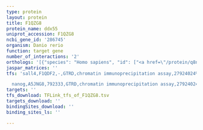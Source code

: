 ```yaml
---
type: protein
layout: protein
title: F1QZG8
protein_name: ddx55
uniprot_accession: F1QZG8
ncbi_gene_id: '286745'
organism: Danio rerio
function: target gene
number_of_interactions: '2'
orthologs: '[{"species": "Homo sapiens", "id": ["<a href=\"/protein/q8nhq9\">Q8NHQ9</a>"]}, {"species": "Mus musculus", "id": ["<a href=\"/protein/q6zpl9\">Q6ZPL9</a>"]}, {"species": "Rattus norvegicus", "id": ["<a href=\"/protein/d3zx56\">D3ZX56</a>"]}, {"species": "Drosophila melanogaster", "id": ["<a href=\"/protein/q9vhu1\">Q9VHU1</a>"]}, {"species": "Caenorhabditis elegans", "id": ["<a href=\"/protein/p34640\">P34640</a>"]}, {"species": "Saccharomyces cerevisiae", "id": ["<a href=\"/protein/p25808\">P25808</a>"]}]'
jaspar_matrices: ''
tfs: 'sall4,F1QDF2,-,GTRD,chromatin immunoprecipitation assay,27924024%5Buid%5D,No

  nanog,A5JNG8,792333,GTRD,chromatin immunoprecipitation assay,27924024%5Buid%5D,No'
targets: ''
tfs_download: TFLink_tfs_of_F1QZG8.tsv
targets_download: ''
bindingSites_download: ''
binding_sites_ls: ''

---
```

